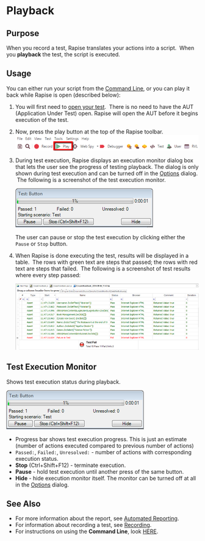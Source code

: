 # Playback

## Purpose

When you record a test, Rapise translates your actions into a script.  When you **playback** the test, the script is executed.

## Usage
You can either run your script from the [Command Line](command_line.md), or you can play it back while Rapise is open (described below):

1. You will first need to [open your test](open_a_test.md).  There is no need to have the AUT (Application Under Test) open. Rapise will open the AUT before it begins execution of the test.

2. Now, press the play button at the top of the Rapise toolbar.
![play icon](./img/playback1.png)

3. During test execution, Rapise displays an execution monitor dialog box that lets the user see the progress of testing playback. The dialog is only shown during test execution and can be turned off in the [Options](options_dialog.md) dialog.  The following is a screenshot of the test execution monitor.

    ![playback_execution_monitor](./img/playback2.png)

    The user can pause or stop the test execution by clicking either the `Pause` or `Stop` button.

4. When Rapise is done executing the test, results will be displayed in a table.  The rows with green text are steps that passed; the rows with red text are steps that failed.  The following is a screenshot of test results where every step passed:

    ![test results.zoom70](./img/playback3.png)

## Test Execution Monitor

Shows test execution status during playback.

![playback_execution_monitor](./img/playback2.png)

* Progress bar shows test execution progress. This is just an estimate (number of actions executed compared to previous number of actions)
* `Passed:`, `Failed:`, `Unresolved:` - number of actions with corresponding execution status.
* **Stop** (Ctrl+Shift+F12) - terminate execution.
* **Pause** - hold test execution until another press of the same button.
* **Hide** - hide execution monitor itself. The monitor can be turned off at all in the [Options](options_dialog.md) dialog.


## See Also

* For more information about the report, see [Automated Reporting](automated_reporting.md).
* For information about recording a test, see [Recording](recording.md).
* For instructions on using the **Command Line**, look [HERE](command_line.md).
